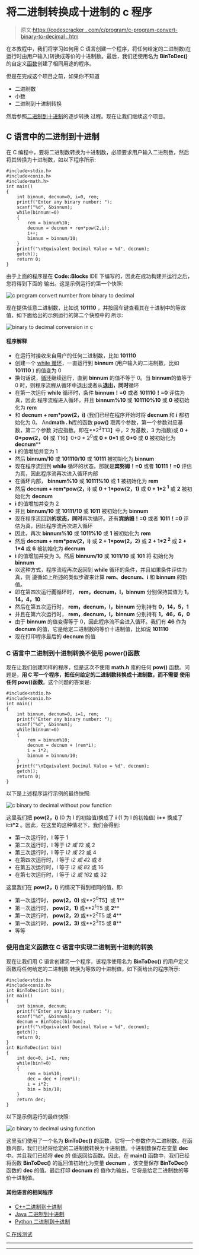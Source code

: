 # 将二进制转换成十进制的 c 程序

> 原文:[https://codescracker . com/c/program/c-program-convert-binary-to-decimal . htm](https://codescracker.com/c/program/c-program-convert-binary-to-decimal.htm)

在本教程中，我们将学习如何用 C 语言创建一个程序，将任何给定的二进制数(在运行时由用户输入)转换成等价的十进制数。最后，我们还使用名为 **BinToDec()** 的自定义[函数](/c/c-functions.htm)创建了相同用途的程序。

但是在完成这个项目之前，如果你不知道

*   二进制数
*   小数
*   二进制到十进制转换

然后参照[二进制到十进制](/computer-fundamental/binary-to-decimal.htm)的逐步转换 过程。现在让我们继续这个项目。

## C 语言中的二进制到十进制

在 C 编程中，要将二进制数转换为十进制数，必须要求用户输入二进制数，然后将其转换为十进制数，如以下程序所示:

```
#include<stdio.h>
#include<conio.h>
#include<math.h>
int main()
{
    int binnum, decnum=0, i=0, rem;
    printf("Enter any binary number: ");
    scanf("%d", &binnum);
    while(binnum!=0)
    {
        rem = binnum%10;
        decnum = decnum + rem*pow(2,i);
        i++;
        binnum = binnum/10;
    }
    printf("\nEquivalent Decimal Value = %d", decnum);
    getch();
    return 0;
}
```

由于上面的程序是在 **Code::Blocks** IDE 下编写的，因此在成功构建并运行之后，您将得到下面的 输出。这是示例运行的第一个快照:

![c program convert number from binary to decimal](../Images/71f7a541de0759db8204b1f1988df2df.png)

现在提供任意二进制数，比如说 **101110** ，并按回车键查看其在十进制中的等效值，如下面给出的示例运行的第二个快照中的 所示:

![binary to decimal conversion in c](../Images/00ab4ce579115be90a58f4e0b49ca8d5.png)

#### 程序解释

*   在运行时接收来自用户的任何二进制数，比如 **101110**
*   创建一个 [while 循环](/c/c-while-loop.htm)，一直运行到 **binnum** (用户输入的二进制数，比如 **101110** ) 的值变为 0
*   换句话说，[循环](/c/c-loops.htm)继续运行，直到 **binnum** 的值不等于 0。当 **binnum**的值等于 0 时，则程序流程从循环中退出或者从**退出，同时**循环
*   在第一次运行 **while** 循环时，条件 **binnum！=0** 或者 **101110！=0** 评估为真，因此 程序流程进入循环，并且 **binnum%10** 或 **101110%10** 或 **0** 被初始化为 **rem**
*   和 **decnum + rem*pow(2，i)** (我们已经在程序开始时将 **decnum** 和 **i** 都初始化为 0。 And**math . h**库的函数 **pow()** 取两个参数，第一个参数对应基数，第二个参数 对应指数。即在**2<sup>3</sup>T13】中，2 为基数，3 为指数)或 **0 + 0*pow(2，0)** 或 T16】0+0 * 2<sup>0</sup>或 **0 + 0*1** 或 **0+0** 或 **0** 被初始化为 **decnum****
*   **i** 的值增加并变为 1
*   然后 **binnum/10** 或 **101110/10** 或 **10111** 被初始化为 **binnum**
*   现在程序流回到 **while** 循环的状态。那就是**宾努姆！=0** 或者 **10111！=0** 评估 为真，因此程序流再次进入循环内部
*   在循环内部， **binnum%10** 或 **10111%10** 或 **1** 被初始化为 **rem**
*   然后 **decnum + rem*pow(2，i)** 或 **0 + 1*pow(2，1)** 或 **0 + 1*2 <sup>1</sup>** 或 **2** 被初始化为 **decnum**
*   **i** 的值增加并变为 2
*   并且 **binnum/10** 或 **10111/10** 或 **1011** 被初始化为 **binnum**
*   现在程序流回到**的状态，同时**再次循环。还有**宾纳姆！=0** 或者 **1011！=0** 评估为真，因此程序流再次进入循环
*   因此，再次 **binnum%10** 或 **1011%10** 或 **1** 被初始化为 **rem**
*   然后 **decnum + rem*pow(2，i)** 或 **2 + 1*pow(2，2)** 或 **2 + 1*2 <sup>2</sup>** 或 **2 + 1*4** 或 **6** 被初始化为 **decnum**
*   **i** 的值增加并变为 3。然后 **binnum/10** 或 **1011/10** 或 **101** 将 初始化为 **binnum**
*   以这种方式，程序流程再次返回到 **while** 循环的条件，并且如果条件评估为真，则 遵循如上所述的类似步骤来计算 **rem、decnum、i** 和 **binnum** 的新值。
*   即在第四次运行**而**循环时， **rem，decnum，I，binnum** 分别保持其值为 **1，14，4，10**
*   然后在第五次运行时， **rem，decnum，I，binnum** 分别持有 **0，14，5，1**
*   并且在第六次运行时， **rem，decnum，I，binnum** 分别持有 **1，46，6，0**
*   由于 **binnum** 的值变得等于 0，因此程序流不会进入循环。我们有 **46** 作为 **decnum** 的值，它是给定二进制数的等价十进制值，比如说 **101110**
*   现在打印程序最后的 **decnum** 的值

### C 语言中二进制到十进制转换不使用 power()函数

现在让我们创建同样的程序，但是这次不使用 **math.h** 库的任何 **pow()** 函数。问题是，**用 C 写一个程序，把任何给定的二进制数转换成十进制数，而不需要 使用任何 pow()函数**。这个问题的答案是:

```
#include<stdio.h>
#include<conio.h>
int main()
{
    int binnum, decnum=0, i=1, rem;
    printf("Enter any binary number: ");
    scanf("%d", &binnum);
    while(binnum!=0)
    {
        rem = binnum%10;
        decnum = decnum + (rem*i);
        i = i*2;
        binnum = binnum/10;
    }
    printf("\nEquivalent Decimal Value = %d", decnum);
    getch();
    return 0;
}
```

以下是上述程序运行示例的最终快照:

![c binary to decimal without pow function](../Images/1281568359eabf34c32adedae9947581.png)

这里我们把 **pow(2，i)** (0 为 I 的初始值)换成了 **i** (1 为 I 的初始值) **i++** 换成了 **i=i*2** 。因此，在这里的这种情况下，我们会得到:

*   第一次运行时，I 等于 1
*   第二次运行时，I 等于 i*2 或 1*2 或 2
*   第三次运行时，I 等于 i*2 或 2*2 或 4
*   在第四次运行时，I 等于 i*2 或 4*2 或 8
*   在第五次运行时，I 等于 i*2 或 8*2 或 16
*   在第七次运行时，I 等于 i*2 或 16*2 或 32

这里我们在 **pow(2，i)** 的情况下得到相同的值，即:

*   第一次运行时， **pow(2，0)** 或**2<sup>0</sup>T5】或 **1****
*   第一次运行时， **pow(2，1)** 或**2<sup>1</sup>T5 或 **2****
*   第一次运行时， **pow(2，2)** 或**2<sup>2</sup>T5 或 **4****
*   第一次运行时， **pow(2，3)** 或**2<sup>3</sup>T5 或 **8****
*   等等

### 使用自定义函数在 C 语言中实现二进制到十进制的转换

现在让我们用 C 语言创建另一个程序，该程序使用名为 **BinToDec()** 的用户定义函数将任何给定的二进制数 转换为等效的十进制值，如下面给出的程序所示:

```
#include<stdio.h>
#include<conio.h>
int BinToDec(int bin);
int main()
{
    int binnum, decnum;
    printf("Enter any binary number: ");
    scanf("%d", &binnum);
    decnum = BinToDec(binnum);
    printf("\nEquivalent Decimal Value = %d", decnum);
    getch();
    return 0;
}
int BinToDec(int bin)
{
    int dec=0, i=1, rem;
    while(bin!=0)
    {
        rem = bin%10;
        dec = dec + (rem*i);
        i = i*2;
        bin = bin/10;
    }
    return dec;
}
```

以下是示例运行的最终快照:

![c binary to decimal using function](../Images/4521f5fd0b6408bd63aba21682dda2b7.png)

这里我们使用了一个名为 **BinToDec()** 的函数，它将一个参数作为二进制数。在函数内部，我们已经将给定的二进制数转换为十进制数。十进制数保存在变量 **dec** 中。并且我们已经将 **dec** 的 值返回给函数。因此，在 **main()** 函数中，我们已经将函数 **BinToDec()** 的返回值初始化为变量 **decnum** ，该变量保存 **BinToDec()** 函数的 **dec** 的值。最后打印 **decnum** 的 值作为输出，它将是给定二进制数的等价十进制值。

#### 其他语言的相同程序

*   [C++二进制到十进制](/cpp/program/cpp-program-convert-binary-to-decimal.htm)
*   [Java 二进制到十进制](/java/program/java-program-convert-binary-to-decimal.htm)
*   [Python 二进制到十进制](/python/program/python-program-convert-binary-to-decimal.htm)

[C 在线测试](/exam/showtest.php?subid=2)

* * *

* * *